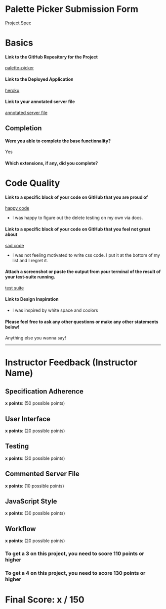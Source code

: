 # Palette Picker Submission Form

[Project Spec](http://frontend.turing.io/projects/palette-picker.html)

# Basics

#### Link to the GitHub Repository for the Project
[palette-picker](https://github.com/SageVanGogt/palette-picker)

#### Link to the Deployed Application
[heroku](https://nose-picker.herokuapp.com/)

#### Link to your annotated server file
[annotated server file](https://github.com/SageVanGogt/palette-picker/tree/annotations)

## Completion

#### Were you able to complete the base functionality?

Yes

#### Which extensions, if any, did you complete?

# Code Quality

#### Link to a specific block of your code on GitHub that you are proud of
[happy code](https://github.com/SageVanGogt/palette-picker/blob/8959d9a118be6fdd32b5f871e8b2ab18f2cc5ade/test/routes.spec.js#L170-L192)

* I was happy to figure out the delete testing on my own via docs. 

#### Link to a specific block of your code on GitHub that you feel not great about
[sad code](https://github.com/SageVanGogt/palette-picker/blob/annotations/public/css/styles.css)

* I was not feeling motivated to write css code. I put it at the bottom of my list and I regret it. 

#### Attach a screenshot or paste the output from your terminal of the result of your test-suite running.

[test suite](https://github.com/SageVanGogt/palette-picker/blob/annotations/public/images/Screen%20Shot%202018-06-29%20at%2011.28.37%20AM.png)

#### Link to Design Inspiration

* I was inspired by white space and coolors

#### Please feel free to ask any other questions or make any other statements below!

Anything else you wanna say!

-----


# Instructor Feedback (Instructor Name)

## Specification Adherence

**x points**: (50 possible points)

## User Interface

**x points**: (20 possible points)

## Testing

**x points**: (20 possible points)

## Commented Server File

**x points**: (10 possible points)

## JavaScript Style

**x points**: (30 possible points)

## Workflow

**x points**: (20 possible points)


### To get a 3 on this project, you need to score 110 points or higher
### To get a 4 on this project, you need to score 130 points or higher

# Final Score: x / 150